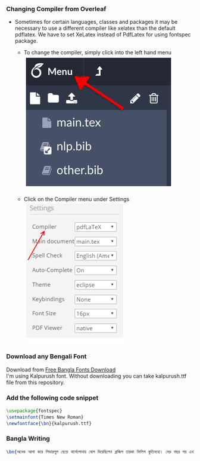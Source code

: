 ### Changing Compiler from Overleaf
* Sometimes for certain languages, classes and packages it may be necessary to use a different compiler like xelatex than the default pdflatex. We have to set XeLatex instead of PdfLatex for using fontspec package.</br>

	* To change the compiler, simply click into the left hand menu </br>
	![First Image](/images/first.png)

	* Click on the Compiler menu under Settings </br>
	![Second Image](/images/second.png)


### Download any Bengali Font

Download from [Free Bangla Fonts Download](https://www.omicronlab.com/bangla-fonts.html)
</br>
I'm using Kalpurush font. Without downloading you can take kalpurush.ttf file from this repository.


### Add the following code snippet

```tex
\usepackage{fontspec}
\setmainfont{Times New Roman}
\newfontface{\bn}{kalpurush.ttf}
```
	
### Bangla Writing



```tex
\bn{অনেক আশা করে লিভারপুল ছেড়ে বার্সেলোনায় যোগ দিয়েছিলেন ব্রাজিল তারকা ফিলিপ কুতিনহো। দেড় বছর পর এখন সেই কুতিনহোই বার্সার মূল একাদশে জায়গা পান না। কুতিনহোকে বিক্রি করে দেওয়ার সর্বাত্মক চেষ্টা চালিয়ে যাচ্ছে বার্সেলোনা। কুতিনহোর পরবর্তী ক্লাব হিসেবে উচ্চারিত হচ্ছে লিভারপুলের নামও।}
```
